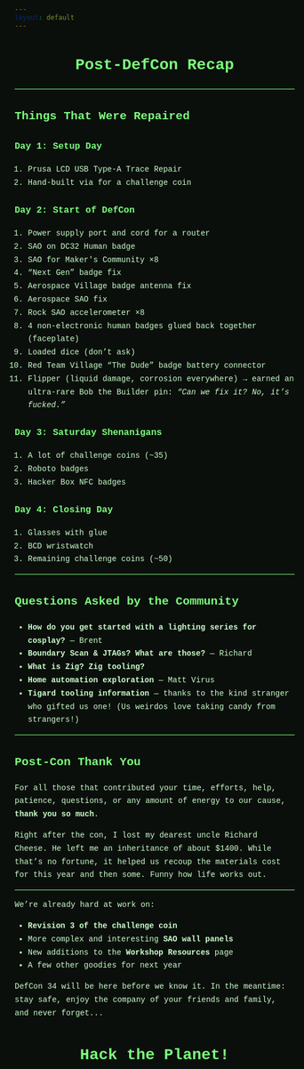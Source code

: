 ```yaml
---
layout: default
---
```


<style>
:root { --bg:#0b0f0c; --fg:#ccffcc; --accent:#00ff66; --muted:#7cff7c; }

html, body {
  background: var(--bg);
  color: var(--fg);
  font-family: ui-monospace, SFMono-Regular, Menlo, Monaco, Consolas, "Liberation Mono","Courier New", monospace;
  line-height: 1.7;
}

:is(.page-content, .post-content, main, article, .markdown-body) {
  color: var(--fg);
  max-width: 820px;
  margin: 2rem auto;
  padding: 1.25rem 1.5rem;
  background: rgba(0,0,0,0.25);
  border: 1px solid var(--muted);
  border-radius: 12px;
  box-shadow: 0 0 0 2px rgba(0,255,102,0.07) inset;
}

a { color: var(--accent); text-decoration: none; border-bottom: 1px dashed var(--accent); }
a:hover { text-decoration: underline; }

h1, h2, h3, h4 { color: var(--muted); }
h1 { text-align: center; }

hr { border: 0; border-top: 1px solid var(--muted); }
table { border-collapse: collapse; margin: 1rem 0; width: 100%; }
th, td { border: 1px solid var(--muted); padding: 6px 10px; }
th { text-align: left; }
code, pre { background: #061006; color: var(--fg); }
</style>

# Post-DefCon Recap

---

## Things That Were Repaired

### Day 1: Setup Day
1. Prusa LCD USB Type-A Trace Repair  
2. Hand-built via for a challenge coin  

### Day 2: Start of DefCon
1. Power supply port and cord for a router  
2. SAO on DC32 Human badge  
3. SAO for Maker's Community ×8  
4. “Next Gen” badge fix  
5. Aerospace Village badge antenna fix  
6. Aerospace SAO fix  
7. Rock SAO accelerometer ×8  
8. 4 non-electronic human badges glued back together (faceplate)  
9. Loaded dice (don’t ask)  
10. Red Team Village “The Dude” badge battery connector  
11. Flipper (liquid damage, corrosion everywhere) → earned an ultra-rare Bob the Builder pin: *“Can we fix it? No, it’s fucked.”*  

### Day 3: Saturday Shenanigans
1. A lot of challenge coins (~35)  
2. Roboto badges  
3. Hacker Box NFC badges  

### Day 4: Closing Day
1. Glasses with glue  
2. BCD wristwatch  
3. Remaining challenge coins (~50)  

---

## Questions Asked by the Community
- **How do you get started with a lighting series for cosplay?** — Brent  
- **Boundary Scan & JTAGs? What are those?** — Richard  
- **What is Zig? Zig tooling?**  
- **Home automation exploration** — Matt Virus  
- **Tigard tooling information** — thanks to the kind stranger who gifted us one! (Us weirdos love taking candy from strangers!) 

---

## Post-Con Thank You

For all those that contributed your time, efforts, help, patience, questions, or any amount of energy to our cause, **thank you so much**.  

Right after the con, I lost my dearest uncle Richard Cheese. He left me an inheritance of about $1400. While that’s no fortune, it helped us recoup the materials cost for this year and then some. Funny how life works out.  

---

We’re already hard at work on:  
- **Revision 3 of the challenge coin**  
- More complex and interesting **SAO wall panels**  
- New additions to the **Workshop Resources** page  
- A few other goodies for next year  

DefCon 34 will be here before we know it. In the meantime:  
stay safe, enjoy the company of your friends and family, and never forget...

# Hack the Planet!
